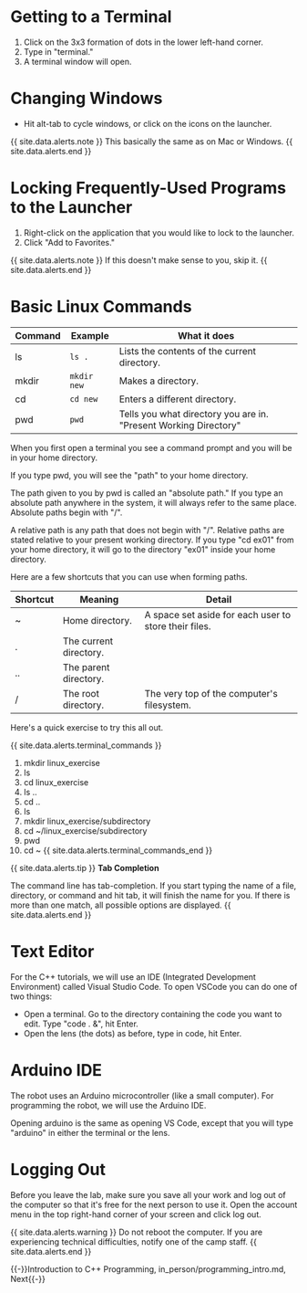 # Getting to a Terminal

1. Click on the 3x3 formation of dots in the lower left-hand corner.
2. Type in "terminal."
3. A terminal window will open.

# Changing Windows

* Hit alt-tab to cycle windows, or click on the icons on the launcher.

{{ site.data.alerts.note }}
This basically the same as on Mac or Windows.
{{ site.data.alerts.end }}

# Locking Frequently-Used Programs to the Launcher

1. Right-click on the application that you would like to lock to the launcher.
2. Click "Add to Favorites."

{{ site.data.alerts.note }}
If this doesn't make sense to you, skip it.
{{ site.data.alerts.end }}


# Basic Linux Commands

Command | Example | What it does
------- | ------- | ------------
ls | `ls .` | Lists the contents of the current directory.
mkdir | `mkdir new` | Makes a directory.
cd | `cd new` | Enters a different directory.
pwd | `pwd` | Tells you what directory you are in. "Present Working Directory"

When you first open a terminal you see a command prompt and you will be in your home directory.

If you type pwd, you will see the "path" to your home directory.

The path given to you by pwd is called an "absolute path." If you type an absolute path anywhere in the system, it will always refer to the same place. Absolute paths begin with "/".

A relative path is any path that does not begin with "/". Relative paths are stated relative to your present working directory. If you type "cd ex01" from your home directory, it will go to the directory "ex01" inside your home directory.

Here are a few shortcuts that you can use when forming paths.

 Shortcut | Meaning | Detail 
 ------- | ------- | ------
 ~     | Home directory.            | A space set aside for each user to store their files. 
 .     | The current directory.     |                                                       
 ..    | The parent directory.      |                                                       
 /     | The root directory.        | The very top of the computer's filesystem.            

Here's a quick exercise to try this all out.

{{ site.data.alerts.terminal_commands }}
1. mkdir linux_exercise
2. ls
3. cd linux_exercise
4. ls ..
5. cd ..
6. ls
7. mkdir linux_exercise/subdirectory
8. cd ~/linux_exercise/subdirectory
9. pwd
10. cd ~
{{ site.data.alerts.terminal_commands_end }}

{{ site.data.alerts.tip }}
**Tab Completion**

The command line has tab-completion. If you start typing the name of a file, directory, or command and hit tab, it will finish the name for you. If there is more than one match, all possible options are displayed.
{{ site.data.alerts.end }}

# Text Editor

For the C++ tutorials, we will use an IDE (Integrated Development Environment) called Visual Studio Code.
To open VSCode you can do one of two things:

* Open a terminal. Go to the directory containing the code you want to edit. Type "code . &", hit Enter. 
* Open the lens (the dots) as before, type in code, hit Enter.

# Arduino IDE

The robot uses an Arduino microcontroller (like a small computer). For programming the robot, we will use the Arduino IDE.

Opening arduino is the same as opening VS Code, except that you will type "arduino" in either the terminal or the lens.

# Logging Out

Before you leave the lab, make sure you save all your work and log out of the computer so that it's free for the next person to use it. Open the account menu in the top right-hand corner of your screen and click log out.

{{ site.data.alerts.warning }}
Do not reboot the computer. If you are experiencing technical difficulties, notify one of the camp staff.
{{ site.data.alerts.end }}

{{-}}Introduction to C++ Programming, in_person/programming_intro.md, Next{{-}}